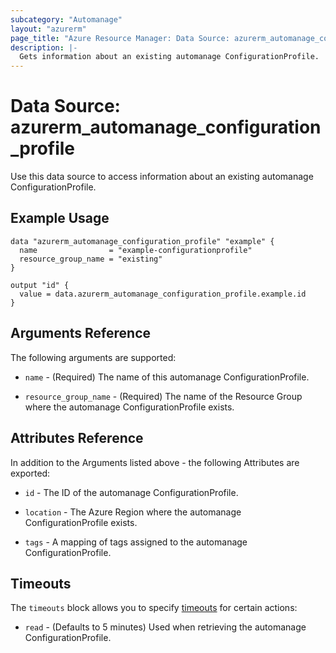 ```yaml
---
subcategory: "Automanage"
layout: "azurerm"
page_title: "Azure Resource Manager: Data Source: azurerm_automanage_configuration_profile"
description: |-
  Gets information about an existing automanage ConfigurationProfile.
---
```


# Data Source: azurerm_automanage_configuration_profile

Use this data source to access information about an existing automanage ConfigurationProfile.

## Example Usage

```hcl
data "azurerm_automanage_configuration_profile" "example" {
  name                = "example-configurationprofile"
  resource_group_name = "existing"
}

output "id" {
  value = data.azurerm_automanage_configuration_profile.example.id
}
```

## Arguments Reference

The following arguments are supported:

* `name` - (Required) The name of this automanage ConfigurationProfile.

* `resource_group_name` - (Required) The name of the Resource Group where the automanage ConfigurationProfile exists.

## Attributes Reference

In addition to the Arguments listed above - the following Attributes are exported:

* `id` - The ID of the automanage ConfigurationProfile.

* `location` - The Azure Region where the automanage ConfigurationProfile exists.

* `tags` - A mapping of tags assigned to the automanage ConfigurationProfile.

## Timeouts

The `timeouts` block allows you to specify [timeouts](https://www.terraform.io/docs/configuration/resources.html#timeouts) for certain actions:

* `read` - (Defaults to 5 minutes) Used when retrieving the automanage ConfigurationProfile.
